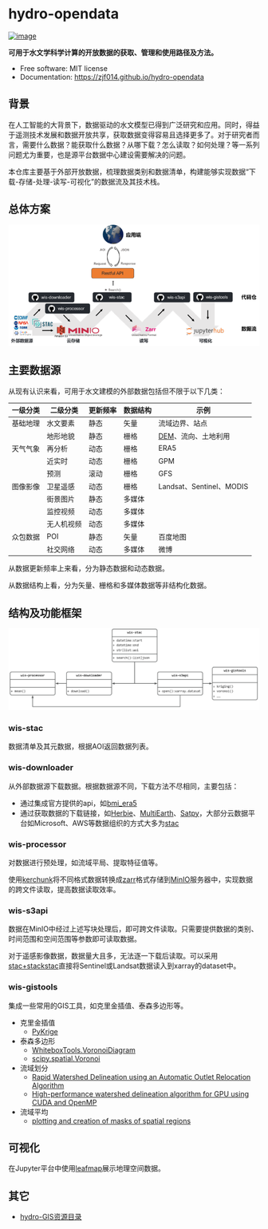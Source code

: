 # hydro-opendata


[![image](https://img.shields.io/pypi/v/hydro-opendata.svg)](https://pypi.python.org/pypi/hydro-opendata)
<!-- [![image](https://img.shields.io/conda/vn/conda-forge/hydro-opendata.svg)](https://anaconda.org/conda-forge/hydro-opendata) -->


**可用于水文学科学计算的开放数据的获取、管理和使用路径及方法。**


-   Free software: MIT license
-   Documentation: <https://zjf014.github.io/hydro-opendata>
 
## 背景

在人工智能的大背景下，数据驱动的水文模型已得到广泛研究和应用。同时，得益于遥测技术发展和数据开放共享，获取数据变得容易且选择更多了。对于研究者而言，需要什么数据？能获取什么数据？从哪下载？怎么读取？如何处理？等一系列问题尤为重要，也是源平台数据中心建设需要解决的问题。

本仓库主要基于外部开放数据，梳理数据类别和数据清单，构建能够实现数据“下载-存储-处理-读写-可视化”的数据流及其技术栈。

## 总体方案

![数据框架图](images/framework.png)

## 主要数据源

从现有认识来看，可用于水文建模的外部数据包括但不限于以下几类：

| **一级分类** | **二级分类** | **更新频率** | **数据结构** | **示例** |
| --- | --- | --- | --- | --- |
| 基础地理 | 水文要素 | 静态 | 矢量 | 流域边界、站点 |
|  | 地形地貌 | 静态 | 栅格 | [DEM](https://github.com/DahnJ/Awesome-DEM)、流向、土地利用 |
| 天气气象 | 再分析 | 动态 | 栅格 | ERA5 |
|  | 近实时 | 动态 | 栅格 | GPM |
|  | 预测 | 滚动 | 栅格 | GFS |
| 图像影像 | 卫星遥感 | 动态 | 栅格 | Landsat、Sentinel、MODIS |
|  | 街景图片 | 静态 | 多媒体 |  |
|  | 监控视频 | 动态 | 多媒体 |  |
|  | 无人机视频 | 动态 | 多媒体 |  |
| 众包数据 | POI | 静态 | 矢量 | 百度地图 |
|  | 社交网络 | 动态 | 多媒体 | 微博 |

从数据更新频率上来看，分为静态数据和动态数据。

从数据结构上看，分为矢量、栅格和多媒体数据等非结构化数据。

## 结构及功能框架

![代码仓](images/repos.jpg)

### wis-stac

数据清单及其元数据，根据AOI返回数据列表。

### wis-downloader

从外部数据源下载数据。根据数据源不同，下载方法不尽相同，主要包括：

- 通过集成官方提供的api，如[bmi_era5](https://github.com/gantian127/bmi_era5)
- 通过获取数据的下载链接，如[Herbie](https://github.com/blaylockbk/Herbie)、[MultiEarth](https://github.com/bair-climate-initiative/multiearth)、[Satpy](https://github.com/pytroll/satpy)，大部分云数据平台如Microsoft、AWS等数据组织的方式大多为[stac](https://github.com/radiantearth/stac-spec)

### wis-processor

对数据进行预处理，如流域平局、提取特征值等。

使用[kerchunk](https://fsspec.github.io/kerchunk/)将不同格式数据转换成[zarr](https://zarr.readthedocs.io/en/stable/)格式存储到[MinIO](http://minio.waterism.com:9090/)服务器中，实现数据的跨文件读取，提高数据读取效率。

### wis-s3api

数据在MinIO中经过上述写块处理后，即可跨文件读取。只需要提供数据的类别、时间范围和空间范围等参数即可读取数据。

对于遥感影像数据，数据量大且多，无法逐一下载后读取。可以采用[stac+stackstac](./data_api/examples/RSImages.ipynb)直接将Sentinel或Landsat数据读入到xarray的dataset中。


### wis-gistools

集成一些常用的GIS工具，如克里金插值、泰森多边形等。

- 克里金插值
    - [PyKrige](https://github.com/GeoStat-Framework/PyKrige)
- 泰森多边形
    - [WhiteboxTools.VoronoiDiagram](https://whiteboxgeo.com/manual/wbt_book/available_tools/gis_analysis.html?highlight=voro#voronoidiagram)
    - [scipy.spatial.Voronoi](https://docs.scipy.org/doc/scipy/reference/generated/scipy.spatial.Voronoi.html)
- 流域划分
    - [Rapid Watershed Delineation using an Automatic Outlet Relocation Algorithm](https://github.com/xiejx5/watershed_delineation)
    - [High-performance watershed delineation algorithm for GPU using CUDA and OpenMP](https://github.com/bkotyra/watershed_delineation_gpu)
- 流域平均
    - [plotting and creation of masks of spatial regions](https://github.com/regionmask/regionmask)

## 可视化

在Jupyter平台中使用[leafmap](https://github.com/giswqs/leafmap)展示地理空间数据。

## 其它

- [hydro-GIS资源目录](./resources/README.md)
